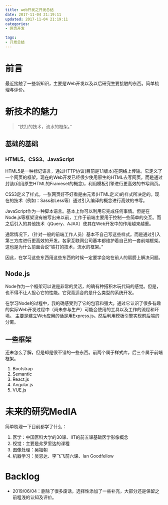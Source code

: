 ```yaml
---
title: web开发之开发总结
date: 2017-11-04 21:19:11
updated: 2017-11-04 21:19:11
categories:
- 网页开发

tags:
- 开发总结
---
```

# 前言
最近接触了一些新知识，主要是Web开发以及以后研究生要接触的东西。简单梳理与评价。

<!-- more -->
# 新技术的魅力

> “铁打的技术，流水的框架。”

## 基础的基础
### HTML5、CSS3、JavaScript
HTML5是一种标记语言，通过HTTP协议(目前是1.1版本)在网络上传输。它定义了一个网页的框架。现在的Web开发已经很少使用原生的HTML去写网页。而是通过封装(利用原生HTML的Frameset的概念)，利用模板引擎进行更高效的书写网页。

CSS3定义了样式。一张网页好不好看是由元素(HTML定义)的样式所决定的。现在的技术（例如：Sass和Less等）通过引入编译的概念进行高效的书写。

JavaScript作为一种脚本语言。基本上你可以利用它完成任何事情。但是在Node.js等框架没有被写出来以前，工作于前端主要用于控制一些简单的交互。而之后引入的其他技术（jQuery、AJAX）使其在Web开发中的作用越来越重。

通常情况下，（针对一般的前端工作人员）基本不自己写这些样式。而是通过引入第三方库进行更高效的开发。各家互联网公司基本都维护着自己的一套前端框架。这也是为什么前面会说“铁打的技术，流水的框架。”

因此，在学习这些东西用这些东西的时候一定要学会站在前人的肩膀上解决问题。

## Node.js
Node作为一个框架可以说是非常的灵活，的确有种搭积木玩代码的感觉。但是，也不得不让人担心它的性能。它究竟适合的是什么类型的系统开发。

在学习Node的过程中，我的确感受到了它的包容和强大。通过它认识了很多有趣的实际Web开发过程中（尚未参与生产）可能会使用的工具以及工作的流程和环境。
主要是建立Web应用的话是用Express.js。然后利用模板引擎实现前后端的分离。

## 一些框架
还未怎么了解，但是却是很不错的一些东西。前两个属于样式库，后三个属于前端框架。
1. Bootstrap
2. Semantic
3. React.js
4. Angular.js
5. VUE.js

# 未来的研究MedIA
简单梳理一下目前都学了什么：
1. 医学：中国医科大学的30课、IIT的前五课基础医学影像概念
2. 视觉：主要是弗罗里达的课程
3. 图像处理：吴福朝
4. 机器学习：吴恩达、李飞飞前六课、Ian Goodfellow

# Backlog
- 2019/06/04：删除了很多废话，选择性添加了一些补充，大部分还是保留之前粗浅的认知及评价。